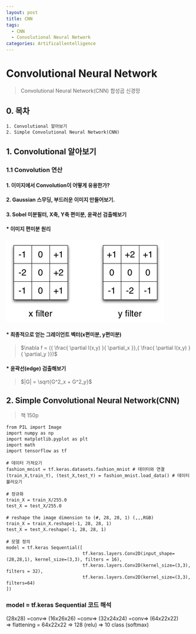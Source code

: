 ```yaml
---
layout: post
title: CNN
tags: 
  - CNN
  - Convolutional Neural Network
categories: Artificallentelligence
---
```

# Convolutional Neural Network
> Convolutional Neural Network(CNN) 합성곱 신경망

## 0. 목차
~~~
1. Convolutional 알아보기
2. Simple Convolutional Neural Network(CNN)

~~~
## 1. Convolutional 알아보기

### 1.1 Convolution 연산
#### 1. 이미지에서 Convolution이 어떻게 유용한가?
#### 2. Gaussian 스무딩, 부드러운 이미지 만들어보기.
#### 3. Sobel 미분필터, X축, Y축 편미분, 윤곽선 검출해보기
#### * 이미지 편미분 원리
![이미지 편미분](https://raw.githubusercontent.com/hyeon313/hyeon313.github.io/master/_images/ArtificialIntelligence/Convolution.png)

#### * 최종적으로 얻는 그레이언트 벡터(x편미분, y편미분)
> $\nabla f = ({ \frac{ \partial I(x,y) }{ \partial_x }},{ \frac{ \partial I(x,y) }{ \partial_y }})$

#### * 윤곽선(edge) 검출해보기
> $|G| = \sqrt{G^2_x + G^2_y}$

## 2. Simple Convolutional Neural Network(CNN)

> 책 150p

```
from PIL import Image
import numpy as np
import matplotlib.pyplot as plt
import math
import tensorflow as tf

# 데이터 가져오기
fashion_mnist = tf.keras.datasets.fashion_mnist # 데이터와 연결
(train_X,train_Y), (test_X,test_Y) = fashion_mnist.load_data() # 데이터 불러오기

# 정규화
train_X = train_X/255.0
test_X = test_X/255.0

# reshape the image dimension to (#, 28, 28, 1) (,,,RGB)
train_X = train_X.reshape(-1, 28, 28, 1)
test_X = test_X.reshape(-1, 28, 28, 1)

# 모델 정의
model = tf.keras Sequential([
                             tf.keras.layers.Conv2D(input_shape=(28,28,1), kernel_size=(3,3), filters = 16),
                             tf.keras.layers.Conv2D(kernel_size=(3,3), filters = 32),
                             tf.keras.layers.Conv2D(kernel_size=(3,3), filters=64)
])
```
### model = tf.keras Sequential 코드 해석
  (28x28) =conv=> (16x26x26) =conv=> (32x24x24) =conv=>  (64x22x22)  
  => flattening = 64x22x22
  => 128 (relu)
  => 10 class (softmax)
